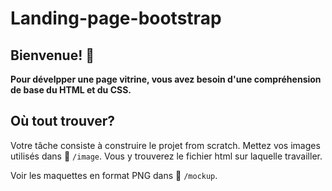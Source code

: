 # Landing-page-bootstrap

## Bienvenue! 👋

**Pour dévelpper une page vitrine, vous avez besoin d'une compréhension de base du HTML et du CSS.**

## Où tout trouver?

Votre tâche consiste à construire le projet from scratch.
Mettez vos images utilisés dans :file_folder: `/image`. Vous y trouverez le fichier html sur laquelle travailler.

Voir les maquettes en format PNG dans :file_folder: `/mockup`.

